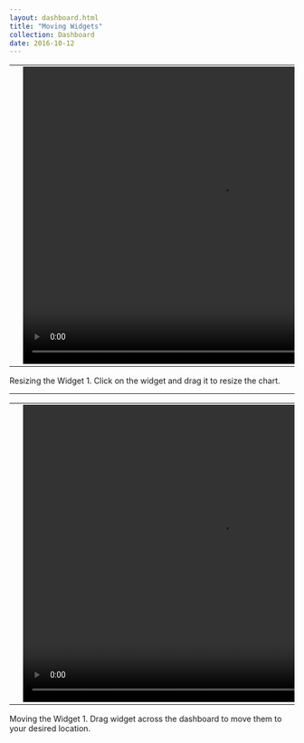 ```yaml
---
layout: dashboard.html
title: "Moving Widgets"
collection: Dashboard
date: 2016-10-12
---
```


<table>
<tr>
<td width="50px"></td>
<td width="700px">
<video width="700" height="525" controls>
	<source src="/assets/video/Dashboard/How_to_Resize_a_widget.mp4" type="video/mp4">
	Your browser does not support the video tag.
</video>
</td>
<td width="50px"></td>
</tr>
</table>
Resizing the Widget
1.	Click on the widget and drag it to resize the chart.

---

<table>
<tr>
<td width="50px"></td>
<td width="700px">
<video width="700" height="525" controls>
	<source src="/assets/video/Dashboard/How_to_move_a_widget.mp4" type="video/mp4">
	Your browser does not support the video tag.
</video>
</td>
<td width="50px"></td>
</tr>
</table>
Moving the Widget
1.	Drag widget across the dashboard to move them to your desired location.
